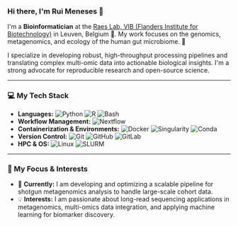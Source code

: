 ### Hi there, I'm Rui Meneses 👋

I'm a **Bioinformatician** at the [Raes Lab, VIB (Flanders Institute for Biotechnology)](https://raeslab.sites.vib.be/en) in Leuven, Belgium 📍. My work focuses on the genomics, metagenomics, and ecology of the human gut microbiome. 🦠

I specialize in developing robust, high-throughput processing pipelines and translating complex multi-omic data into actionable biological insights. I'm a strong advocate for reproducible research and open-source science.

---

### 💻 My Tech Stack

* **Languages:**
    ![Python](https://img.shields.io/badge/Python-3776AB?style=for-the-badge&logo=python&logoColor=white)
    ![R](https://img.shields.io/badge/R-276DC3?style=for-the-badge&logo=r&logoColor=white)
    ![Bash](https://img.shields.io/badge/Bash-4EAA25?style=for-the-badge&logo=gnubash&logoColor=white)
* **Workflow Management:**
    ![Nextflow](https.img.shields.io/badge/Nextflow-23B7D4?style=for-the-badge&logo=nextflow&logoColor=white)
* **Containerization & Environments:**
    ![Docker](https://img.shields.io/badge/Docker-2496ED?style=for-the-badge&logo=docker&logoColor=white)
    ![Singularity](https://img.shields.io/badge/Singularity-89D32A?style=for-the-badge&logo=singularity&logoColor=white)
    ![Conda](https://img.shields.io/badge/Conda-44A833?style=for-the-badge&logo=conda-forge&logoColor=white)
* **Version Control:**
    ![Git](https://img.shields.io/badge/Git-F05032?style=for-the-badge&logo=git&logoColor=white)
    ![GitHub](https://img.shields.io/badge/GitHub-181717?style=for-the-badge&logo=github&logoColor=white)
    ![GitLab](https://img.shields.io/badge/GitLab-FC6D26?style=for-the-badge&logo=gitlab&logoColor=white)
* **HPC & OS:**
    ![Linux](https://img.shields.io/badge/Linux-FCC624?style=for-the-badge&logo=linux&logoColor=black)
    ![SLURM](https://img.shields.io/badge/SLURM-2275B5?style=for-the-badge&logo=linux&logoColor=white)

---

### 🌱 My Focus & Interests

* 🔬 **Currently:** I am developing and optimizing a scalable pipeline for shotgun metagenomics analysis to handle large-scale cohort data.
* 💡 **Interests:** I am passionate about long-read sequencing applications in metagenomics, multi-omics data integration, and applying machine learning for biomarker discovery.
